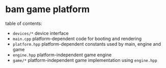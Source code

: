 # bam game platform

table of contents:
* `devices/*` device interface
* `main.cpp` platform-dependent code for booting and rendering
* `platform.hpp` platform-dependent constants used by main, engine and game
* `engine.hpp` platform-independent game engine
* `game/*` platform-independent game implementation using `engine.hpp`
